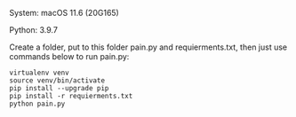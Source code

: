 System: macOS 11.6 (20G165)

Python: 3.9.7
 
Create a folder, put to this folder pain.py and requierments.txt, then just use commands below to run pain.py:
```pip install virtualenv
virtualenv venv
source venv/bin/activate
pip install --upgrade pip
pip install -r requierments.txt
python pain.py
```
